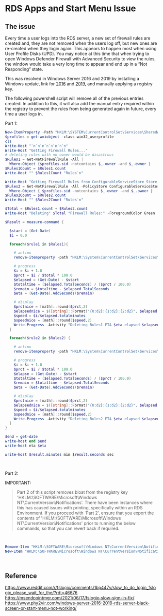 # RDS Apps and Start Menu Issue
## The issue
Every time a user logs into the RDS server, a new set of firewall rules are created and, they are not removed when the users log off, but new ones are re-created when they login again. This appears to happen most when using User Profile Disks (UPD). You may notice at this time that when trying to open Windows Defender Firewall with Advanced Security to view the rules, the window would take a very long time to appear and end up in a “Not Responding” state.

This was resolved in Windows Server 2016 and 2019 by installing a Windows update, link for [2016](https://support.microsoft.com/en-us/help/4467684/windows-10-update-kb4467684) and [2019](https://support.microsoft.com/en-gb/help/4490481/windows-10-update-kb4490481), and manually applying a registry key.

The following powershell script will remove all of the previous entries created. In addition to this, it will also add the manual entry required within the registry to prevent the rules from being generated again in future, every time a user logs in. 

Part 1:

```powershell
New-ItemProperty -Path "HKLM:\SYSTEM\CurrentControlSet\Services\SharedAccess\Parameters\FirewallPolicy" -Name 'DeleteUserAppContainersOnLogoff' -Value 1 -PropertyType DWord
$profiles = get-wmiobject -class win32_userprofile
cls
Write-Host "`n`n`n`n`n`n`n`n"
Write-Host "Getting Firewall Rules..."
# deleting rules with no owner would be disastrous
$Rules1 = Get-NetFirewallRule -All | 
  Where-Object {$profiles.sid -notcontains $_.owner -and $_.owner }
$Rules1Count = $Rules1.count
Write-Host "" $Rules1Count "Rules`n"

Write-Host "Getting Firewall Rules from ConfigurableServiceStore Store..."
$Rules2 = Get-NetFirewallRule -All -PolicyStore ConfigurableServiceStore | 
  Where-Object { $profiles.sid -notcontains $_.owner -and $_.owner }
$Rules2Count = $Rules2.count
Write-Host "" $Rules2Count "Rules`n"

$Total = $Rules1.count + $Rules2.count
Write-Host "Deleting" $Total "Firewall Rules:" -ForegroundColor Green

$Result = measure-command {

  $start = (Get-Date)
  $i = 0.0

  foreach($rule1 in $Rules1){

    # action
    remove-itemproperty -path "HKLM:\System\CurrentControlSet\Services\SharedAccess\Parameters\FirewallPolicy\FirewallRules" -name $rule1.name

    # progress
    $i = $i + 1.0
    $prct = $i / $total * 100.0
    $elapsed = (Get-Date) - $start
    $totaltime = ($elapsed.TotalSeconds) / ($prct / 100.0)
    $remain = $totaltime - $elapsed.TotalSeconds
    $eta = (Get-Date).AddSeconds($remain)

    # display
    $prctnice = [math]::round($prct,2) 
    $elapsednice = $([string]::Format("{0:d2}:{1:d2}:{2:d2}", $elapsed.hours, $elapsed.minutes, $elapsed.seconds))
    $speed = $i/$elapsed.totalminutes
    $speednice = [math]::round($speed,2) 
    Write-Progress -Activity "Deleting Rules1 ETA $eta elapsed $elapsednice loops/min $speednice" -Status "$prctnice" -PercentComplete $prct -secondsremaining $remain
  }

  foreach($rule2 in $Rules2) {

    # action  
    remove-itemproperty -path "HKLM:\System\CurrentControlSet\Services\SharedAccess\Parameters\FirewallPolicy\RestrictedServices\Configurable\System" -name $rule2.name

    # progress
    $i = $i + 1.0
    $prct = $i / $total * 100.0
    $elapse = (Get-Date) - $start
    $totaltime = ($elapsed.TotalSeconds) / ($prct / 100.0)
    $remain = $totaltime - $elapsed.TotalSeconds
    $eta = (Get-Date).AddSeconds($remain)

    # display
    $prctnice = [math]::round($prct,2) 
    $elapsednice = $([string]::Format("{0:d2}:{1:d2}:{2:d2}", $elapsed.hours, $elapsed.minutes, $elapsed.seconds))
    $speed = $i/$elapsed.totalminutes
    $speednice = [math]::round($speed,2) 
    Write-Progress -Activity "Deleting Rules2 ETA $eta elapsed $elapsednice loops/min $speednice" -Status "$prctnice" -PercentComplete $prct -secondsremaining $remain
  }
}

$end = get-date
write-host end $end 
write-host eta $eta

write-host $result.minutes min $result.seconds sec
```

<br>

Part 2:

IMPORTANT:
> Part 2 of this script removes bloat from the registry key 'HKLM:\SOFTWARE\Microsoft\Windows NT\CurrentVersion\Notifications'. There have been instances where this has caused issues with printing, specifically within an RDS Environment. If you proceed with 'Part 2', ensure that you export the contents of 'HKLM:\SOFTWARE\Microsoft\Windows NT\CurrentVersion\Notifications' prior to running the below commands, so that you can revert back if required. 

<br>

```Powershell
Remove-Item "HKLM:\SOFTWARE\Microsoft\Windows NT\CurrentVersion\Notifications" -Recurse
New-Item "HKLM:\SOFTWARE\Microsoft\Windows NT\CurrentVersion\Notifications"
```

<br>

## Reference
https://www.reddit.com/r/fslogix/comments/1bp447v/slow_to_do_login_fslogix_please_wait_for_the/?rdt=46676
<br>
https://msendpointmgr.com/2021/06/17/fslogix-slow-sign-in-fix/
<br>
https://www.phy2vir.com/windows-server-2016-2019-rds-server-black-screen-or-start-menu-not-working/
